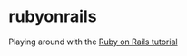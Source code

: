 # rubyonrails
Playing around with the [Ruby on Rails tutorial](https://guides.rubyonrails.org/getting_started.html)

